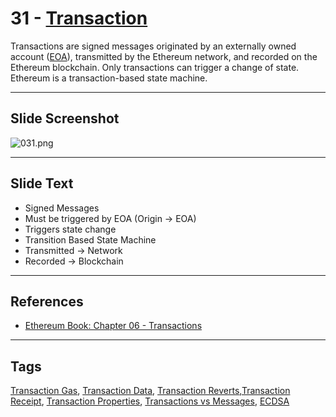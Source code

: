 # 31 - [Transaction](Transaction.md)

Transactions are signed messages originated by an externally owned account ([EOA](EOA.md)), transmitted by the Ethereum network, and recorded on the Ethereum blockchain. Only transactions can trigger a change of state. Ethereum is a transaction-based state machine.

___
## Slide Screenshot
![031.png](../../images/1.%20Ethereum%20101/031.png)
___
## Slide Text
- Signed Messages
- Must be triggered by EOA (Origin -> EOA)
- Triggers state change
- Transition Based State Machine
- Transmitted -> Network
- Recorded -> Blockchain
___
## References 
- [Ethereum Book: Chapter 06 - Transactions](https://github.com/ethereumbook/ethereumbook/blob/develop/06transactions.asciidoc)
___
## Tags
[Transaction Gas](Transaction%20Gas.md), [Transaction Data](Transaction%20Data.md), [Transaction Reverts](Transaction%20Reverts.md),[Transaction Receipt](Transaction%20Receipt.md), [Transaction Properties](Transaction%20Properties.md), [Transactions vs Messages](Transactions%20vs%20Messages.md), [ECDSA](ECDSA.md)